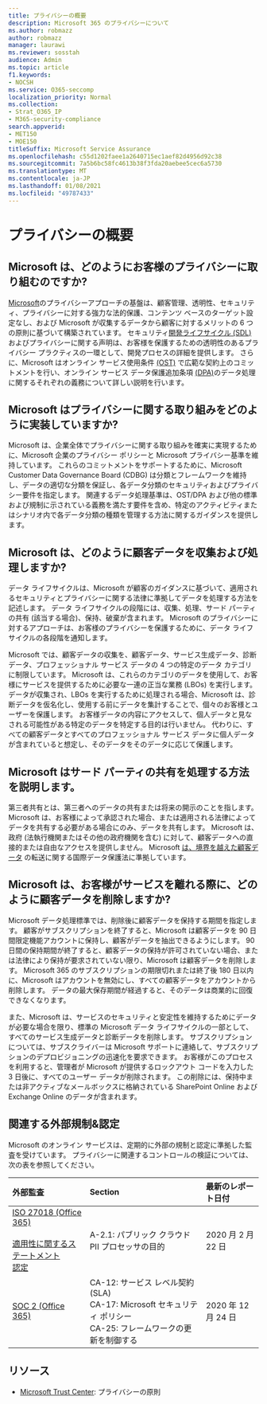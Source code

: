 ```yaml
---
title: プライバシーの概要
description: Microsoft 365 のプライバシーについて
ms.author: robmazz
author: robmazz
manager: laurawi
ms.reviewer: sosstah
audience: Admin
ms.topic: article
f1.keywords:
- NOCSH
ms.service: O365-seccomp
localization_priority: Normal
ms.collection:
- Strat_O365_IP
- M365-security-compliance
search.appverid:
- MET150
- MOE150
titleSuffix: Microsoft Service Assurance
ms.openlocfilehash: c55d1202faee1a2640715ec1aef82d4956d92c38
ms.sourcegitcommit: 7a5b6bc58fc4613b38f3fda20aebee5cec6a5730
ms.translationtype: MT
ms.contentlocale: ja-JP
ms.lasthandoff: 01/08/2021
ms.locfileid: "49787433"
---
```

# <a name="privacy-overview"></a>プライバシーの概要

## <a name="how-does-microsoft-approach-privacy-for-customers"></a>Microsoft は、どのようにお客様のプライバシーに取り組むのですか?

[Microsoft](https://privacy.microsoft.com/#whatinformationwecollectmodule)のプライバシーアプローチの基盤は、顧客管理、透明性、セキュリティ、プライバシーに対する強力な法的保護、コンテンツ ベースのターゲット設定なし、および Microsoft が収集するデータから顧客に対するメリットの 6 つの原則に基づいて構築されています。 セキュリティ[開発ライフサイクル (SDL)](https://www.microsoft.com/securityengineering/sdl/) [](https://privacy.microsoft.com/privacystatement)およびプライバシーに関する声明は、お客様を保護するための透明性のあるプライバシー プラクティスの一環として、開発プロセスの詳細を提供します。 さらに、Microsoft はオンライン サービス使用条件 [(OST)](https://www.microsoft.com/licensing/product-licensing/products) で広範な契約上のコミットメントを行い、オンライン サービス データ保護追加条項 [(DPA)](https://www.microsoftvolumelicensing.com/DocumentSearch.aspx?Mode=3&DocumentTypeId=67)のデータ処理に関するそれぞれの義務について詳しい説明を行います。

## <a name="how-does-microsoft-implement-its-privacy-commitments"></a>Microsoft はプライバシーに関する取り組みをどのように実装していますか?

Microsoft は、企業全体でプライバシーに関する取り組みを確実に実現するために、Microsoft 企業のプライバシー ポリシーと Microsoft プライバシー基準を維持しています。 これらのコミットメントをサポートするために、Microsoft Customer Data Governance Board (CDBG) は分類とフレームワークを維持し、データの適切な分類を保証し、各データ分類のセキュリティおよびプライバシー要件を指定します。 関連するデータ処理基準は、OST/DPA および他の標準および規制に示されている義務を満たす要件を含め、特定のアクティビティまたはシナリオ内で各データ分類の種類を管理する方法に関するガイダンスを提供します。

## <a name="how-does-microsoft-collect-and-process-customer-data"></a>Microsoft は、どのように顧客データを収集および処理しますか?

データ ライフサイクルは、Microsoft が顧客のガイダンスに基づいて、適用されるセキュリティとプライバシーに関する法律に準拠してデータを処理する方法を記述します。 データ ライフサイクルの段階には、収集、処理、サード パーティの共有 (該当する場合)、保持、破棄が含まれます。 Microsoft のプライバシーに対するアプローチは、お客様のプライバシーを保護するために、データ ライフサイクルの各段階を通知します。

Microsoft では、顧客データの収集を、[](https://www.microsoft.com/trust-center/privacy/customer-data-definitions?rtc=1)顧客データ、サービス生成データ、診断データ、プロフェッショナル サービス データの 4 つの特定のデータ カテゴリに制限しています。 Microsoft は、これらのカテゴリのデータを使用して、お客様にサービスを提供するために必要な一連の正当な業務 (LBOs) を実行します。 データが収集され、LBOs を実行するために処理される場合、Microsoft は、診断データを仮名化し、使用する前にデータを集計することで、個々のお客様とユーザーを保護します。 お客様データの内容にアクセスして、個人データと見なされる可能性がある特定のデータを特定する目的は行いません。 代わりに、すべての顧客データとすべてのプロフェッショナル サービス データに個人データが含まれていると想定し、そのデータをそのデータに応じて保護します。

## <a name="how-does-microsoft-handle-third-party-sharing"></a>Microsoft はサード パーティの共有を処理する方法を説明します。

第三者共有とは、第三者へのデータの共有または将来の開示のことを指します。 Microsoft は、お客様によって承認された場合、または適用される法律によってデータを共有する必要がある場合にのみ、データを共有します。 Microsoft は、政府 (法執行機関またはその他の政府機関を含む) に対して、顧客データへの直接的または自由なアクセスを提供しません。 Microsoft [は、境界を越えた顧客データ](https://www.microsoft.com/trust-center/privacy/data-location) の転送に関する国際データ保護法に準拠しています。

## <a name="how-does-microsoft-delete-customer-data-when-a-customer-leaves-the-service"></a>Microsoft は、お客様がサービスを離れる際に、どのように顧客データを削除しますか?

Microsoft データ処理標準では、削除後に顧客データを保持する期間を指定します。 顧客がサブスクリプションを終了すると、Microsoft は顧客データを 90 日間限定機能アカウントに保持し、顧客がデータを抽出できるようにします。 90 日間の保持期間が終了すると、顧客データの保持が許可されていない場合、または法律により保持が要求されていない限り、Microsoft は顧客データを削除します。 Microsoft 365 のサブスクリプションの期限切れまたは終了後 180 日以内に、Microsoft はアカウントを無効にし、すべての顧客データをアカウントから削除します。 データの最大保存期間が経過すると、そのデータは商業的に回復できなくなります。

また、Microsoft は、サービスのセキュリティと安定性を維持するためにデータが必要な場合を限り、標準の Microsoft データ ライフサイクルの一部として、すべてのサービス生成データと診断データを削除します。 サブスクリプションについては、サブスクライバーは Microsoft サポートに連絡して、サブスクリプションのデプロビジョニングの迅速化を要求できます。 お客様がこのプロセスを利用すると、管理者が Microsoft が提供するロックアウト コードを入力した 3 日後に、すべてのユーザー データが削除されます。 この削除には、保持中または非アクティブなメールボックスに格納されている SharePoint Online および Exchange Online のデータが含まれます。

## <a name="related-external-regulations--certifications"></a>関連する外部規制&認定

Microsoft のオンライン サービスは、定期的に外部の規制と認定に準拠した監査を受けています。 プライバシーに関連するコントロールの検証については、次の表を参照してください。

| **外部監査** | **Section** | **最新のレポート日付** |
|:--------------------|:------------|:-----------------------|  
| [ISO 27018 (Office 365)](https://servicetrust.microsoft.com/ViewPage/MSComplianceGuideV3?command=Download&downloadType=Document&downloadId=d7864d4f-e053-4cc4-a964-fa526d07c3be&tab=7027ead0-3d6b-11e9-b9e1-290b1eb4cdeb&docTab=7027ead0-3d6b-11e9-b9e1-290b1eb4cdeb_ISO_Reports) <br><br> [適用性に関するステートメント](https://servicetrust.microsoft.com/ViewPage/MSComplianceGuide?command=Download&downloadType=Document&downloadId=8ee1e46b-2ada-4e7b-bb7d-4c55a8cb6fcd&docTab=4ce99610-c9c0-11e7-8c2c-f908a777fa4d_ISO_Reports) <br> [認定](https://servicetrust.microsoft.com/ViewPage/MSComplianceGuideV3?command=Download&downloadType=Document&downloadId=43e89534-f48d-42ea-a7a7-3523ff516036&tab=7027ead0-3d6b-11e9-b9e1-290b1eb4cdeb&docTab=7027ead0-3d6b-11e9-b9e1-290b1eb4cdeb_ISO_Reports) | A-2.1: パブリック クラウド PII プロセッサの目的 | 2020 月 2 月 22 日 |
| [SOC 2 (Office 365)](https://servicetrust.microsoft.com/ViewPage/MSComplianceGuideV3?command=Download&downloadType=Document&downloadId=a73c1738-7892-42b7-acd3-87b6371c53f6&tab=7027ead0-3d6b-11e9-b9e1-290b1eb4cdeb&docTab=7027ead0-3d6b-11e9-b9e1-290b1eb4cdeb_SOC_%2F_SSAE_16_Reports) | CA-12: サービス レベル契約 (SLA) <br> CA-17: Microsoft セキュリティ ポリシー <br> CA-25: フレームワークの更新を制御する | 2020 年 12 月 24 日 |

## <a name="resources"></a>リソース

- [Microsoft Trust Center](https://www.microsoft.com/trust-center/privacy): プライバシーの原則
